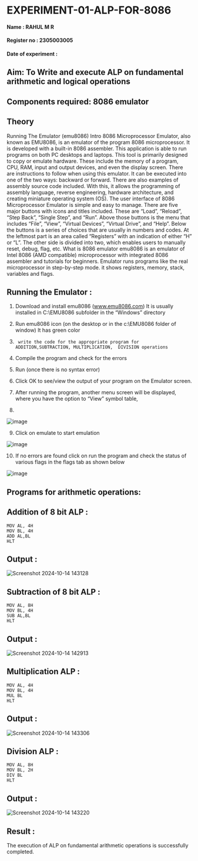 # EXPERIMENT-01-ALP-FOR-8086
#### Name : RAHUL M R 
#### Register no : 2305003005
#### Date of experiment :





## Aim: To Write and execute ALP on fundamental arithmetic and logical operations
## Components required: 8086  emulator 
## Theory 
Running The Emulator (emu8086) Intro 8086 Microprocessor Emulator, also known as EMU8086, is an emulator of the program 8086 microprocessor. It is developed with a built-in 8086 assembler. This application is able to run programs on both PC desktops and laptops. This tool is primarily designed to copy or emulate hardware. These include the memory of a program, CPU, RAM, input and output devices, and even the display screen. There are instructions to follow when using this emulator. It can be executed into one of the two ways: backward or forward. There are also examples of assembly source code included. With this, it allows the programming of assembly language, reverse engineering, hardware architecture, and creating miniature operating system (OS). The user interface of 8086 Microprocessor Emulator is simple and easy to manage. There are five major buttons with icons and titles included. These are “Load”, “Reload”, “Step Back”, “Single Step”, and “Run”. Above those buttons is the menu that includes “File”, “View”, “Virtual Devices”, “Virtual Drive”, and “Help”. Below the buttons is a series of choices that are usually in numbers and codes. At the leftmost part is an area called “Registers” with an indication of either “H” or “L”. The other side is divided into two, which enables users to manually reset, debug, flag, etc. What is 8086 emulator emu8086 is an emulator of Intel 8086 (AMD compatible) microprocessor with integrated 8086 assembler and tutorials for beginners. Emulator runs programs like the real microprocessor in step-by-step mode. it shows registers, memory, stack, variables and flags.


## Running the Emulator :
1.	Download and install emu8086 (www.emu8086.com) It is usually installed in C:\EMU8086 subfolder in the “Windows” directory
2.	  Run  emu8086 icon (on the desktop or in the c:\EMU8086 folder of window) It has green color 
 
 
3.		write the code for the appropriate program for ADDITION,SUBTRACTION, MULTIPLICATION,  DIVISION operations 

4.	 Compile the program and check for the errors 
5.	Run (once there is no syntax error) 

6.	Click OK to see/view the output of your program on the Emulator screen. 


7.	After running the program, another menu screen will be displayed, where you have the option to “View” symbol table,
8.	 


![image](https://user-images.githubusercontent.com/36288975/189273263-d65baae9-4b8f-4723-afb3-c0ffa4052b04.png)











9.	Click on emulate to start emulation 








![image](https://user-images.githubusercontent.com/36288975/189273273-9bb36ec1-e2e8-4892-8d35-37707332bfdc.png)








10.	If no errors are found click on run the program and check the status of various flags in the flags tab as shown below 






![image](https://user-images.githubusercontent.com/36288975/189273277-113a2a33-4a40-4ff8-95a5-ecd3a1f504fe.png)







## Programs for arithmetic  operations:

## Addition of 8 bit ALP : 
```
MOV AL, 4H
MOV BL, 4H
ADD AL,BL
HLT
```
## Output :
 ![Screenshot 2024-10-14 143128](https://github.com/user-attachments/assets/1b21486a-7760-4f3c-964f-a65a0f0eb9ee)

## Subtraction of 8 bit ALP :
```
MOV AL, 8H
MOV BL, 4H
SUB AL,BL
HLT
```
## Output : 
![Screenshot 2024-10-14 142913](https://github.com/user-attachments/assets/250b2758-c21f-4b3c-bfd6-ec0ddc7a6bb1)

## Multiplication ALP :
```
MOV AL, 4H
MOV BL, 4H
MUL BL
HLT
```
 ## Output :  
![Screenshot 2024-10-14 143306](https://github.com/user-attachments/assets/81b5c96b-b8f7-4242-a38d-61be38e64db3)


## Division ALP : 
```
MOV AL, 8H
MOV BL, 2H
DIV BL
HLT
```
## Output :  
![Screenshot 2024-10-14 143220](https://github.com/user-attachments/assets/3ae21332-3222-4757-aa5b-e3d4da5d9d7a)


## Result :
The execution of ALP on fundamental arithmetic operations is successfully completed.








